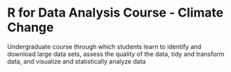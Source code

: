 # R for Data Analysis Course - Climate Change 
 Undergraduate course through which students learn to identify and download large data sets, assess the quality of the data, tidy and transform data, and visualize and statistically analyze data
